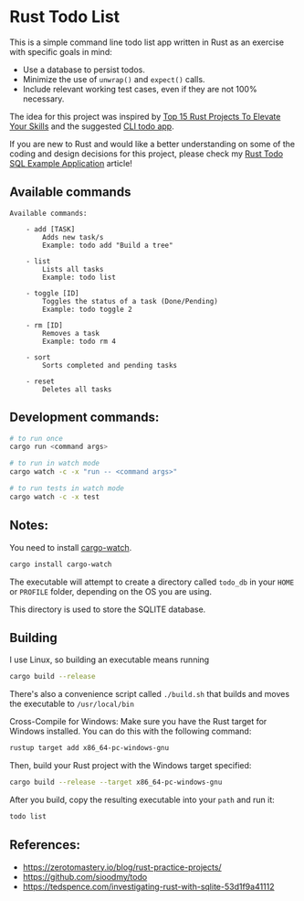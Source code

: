 # Rust Todo List

This is a simple command line todo list app written in Rust as an exercise with specific goals in mind:

- Use a database to persist todos.
- Minimize the use of `unwrap()` and `expect()` calls.
- Include relevant working test cases, even if they are not 100% necessary.

The idea for this project was inspired by [Top 15 Rust Projects To Elevate Your Skills](https://zerotomastery.io/blog/rust-practice-projects/) and the suggested [CLI todo app](https://github.com/sioodmy/todo).

If you are new to Rust and would like a better understanding on some of the coding and design decisions for this project, please check my [Rust Todo SQL Example Application](https://dezoito.github.io/2023/11/01/rust-todo-example-application.html) article!

## Available commands

```
Available commands:

    - add [TASK]
        Adds new task/s
        Example: todo add "Build a tree"

    - list
        Lists all tasks
        Example: todo list

    - toggle [ID]
        Toggles the status of a task (Done/Pending)
        Example: todo toggle 2

    - rm [ID]
        Removes a task
        Example: todo rm 4

    - sort
        Sorts completed and pending tasks

    - reset
        Deletes all tasks

```

## Development commands:

```sh
# to run once
cargo run <command args>

# to run in watch mode
cargo watch -c -x "run -- <command args>"

# to run tests in watch mode
cargo watch -c -x test
```

## Notes:

You need to install [cargo-watch](https://crates.io/crates/cargo-watch).

```sh
cargo install cargo-watch
```

The executable will attempt to create a directory called `todo_db` in your `HOME` or `PROFILE` folder, depending on the OS you are using.

This directory is used to store the SQLITE database.

## Building

I use Linux, so building an executable means running

```sh
cargo build --release
```

There's also a convenience script called `./build.sh` that builds and moves the executable to `/usr/local/bin`

Cross-Compile for Windows:
Make sure you have the Rust target for Windows installed. You can do this with the following command:

```sh
rustup target add x86_64-pc-windows-gnu
```

Then, build your Rust project with the Windows target specified:

```sh
cargo build --release --target x86_64-pc-windows-gnu
```

After you build, copy the resulting executable into your `path` and run it:

```sh
todo list
```

## References:

- https://zerotomastery.io/blog/rust-practice-projects/
- https://github.com/sioodmy/todo
- https://tedspence.com/investigating-rust-with-sqlite-53d1f9a41112
